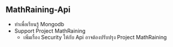 ## MathRaining-Api
- ทำเพื่อเรียนรู้ Mongodb 
- Support Project MathRaining
  - เพิ่มเรื่อง Security ให้กับ Api อาจต้องปรับปรุง Project MathRaining
